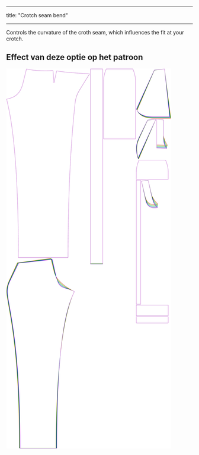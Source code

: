 - - -
title: "Crotch seam bend"
- - -

Controls the curvature of the croth seam, which influences the fit at your crotch.

## Effect van deze optie op het patroon

![This image shows the effect of this option by superimposing several variants that have a different value for this option](charlie_crotchseamcurvebend_sample.svg "Effect of this option on the pattern")

